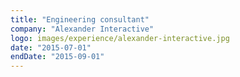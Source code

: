 ```yaml
---
title: "Engineering consultant"
company: "Alexander Interactive"
logo: images/experience/alexander-interactive.jpg
date: "2015-07-01"
endDate: "2015-09-01"
---
```

